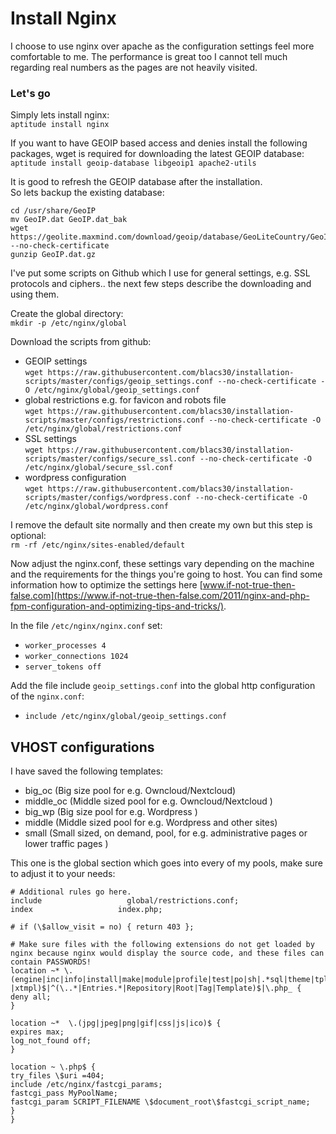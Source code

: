 # Install Nginx
I choose to use nginx over apache as the configuration settings feel more comfortable to me. The performance is great too I cannot tell much regarding real numbers as the pages are not heavily visited.

### Let's go
Simply lets install nginx:  
`aptitude install nginx`  

If you want to have GEOIP based access and denies install the following packages, wget is required for downloading the latest GEOIP database:  
`aptitude install geoip-database libgeoip1 apache2-utils`  

It is good to refresh the GEOIP database after the installation.  
So lets backup the existing database:  
```shell
cd /usr/share/GeoIP
mv GeoIP.dat GeoIP.dat_bak
wget https://geolite.maxmind.com/download/geoip/database/GeoLiteCountry/GeoIP.dat.gz --no-check-certificate
gunzip GeoIP.dat.gz
```

I've put some scripts on Github which I use for general settings, e.g. SSL protocols and ciphers.. the next few steps describe the downloading and using them.

Create the global directory:  
`mkdir -p /etc/nginx/global`  

Download the scripts from github:  
- GEOIP settings  
`wget https://raw.githubusercontent.com/blacs30/installation-scripts/master/configs/geoip_settings.conf --no-check-certificate -O /etc/nginx/global/geoip_settings.conf`  
- global restrictions e.g. for favicon and robots file  
`wget https://raw.githubusercontent.com/blacs30/installation-scripts/master/configs/restrictions.conf --no-check-certificate -O /etc/nginx/global/restrictions.conf`  
- SSL settings  
`wget https://raw.githubusercontent.com/blacs30/installation-scripts/master/configs/secure_ssl.conf --no-check-certificate -O /etc/nginx/global/secure_ssl.conf`  
- wordpress configuration  
`wget https://raw.githubusercontent.com/blacs30/installation-scripts/master/configs/wordpress.conf --no-check-certificate -O /etc/nginx/global/wordpress.conf`  

I remove the default site normally and then create my own but this step is optional:  
`rm -rf /etc/nginx/sites-enabled/default`

Now adjust the nginx.conf, these settings vary depending on the machine and the requirements for the things you're going to host. You can find some information how to optimize the settings here [www.if-not-true-then-false.com](https://www.if-not-true-then-false.com/2011/nginx-and-php-fpm-configuration-and-optimizing-tips-and-tricks/).

In the file `/etc/nginx/nginx.conf` set:  
- `worker_processes 4`  
- `worker_connections 1024`  
- `server_tokens off`

Add the file include `geoip_settings.conf` into the global http configuration of the `nginx.conf`:  
- `include /etc/nginx/global/geoip_settings.conf`



## VHOST configurations
I have saved the following templates:  
- big_oc (Big size pool for e.g. Owncloud/Nextcloud)
- middle_oc (Middle sized pool for e.g. Owncloud/Nextcloud )
- big_wp (Big size pool for e.g. Wordpress )
- middle (Middle sized pool for e.g. Wordpress and other sites)
- small (Small sized, on demand, pool, for e.g. administrative pages or lower traffic pages )


This one is the global section which goes into every of my pools, make sure to adjust it to your needs:  

```
# Additional rules go here.
include        		      global/restrictions.conf;
index                   index.php;

# if (\$allow_visit = no) { return 403 };

# Make sure files with the following extensions do not get loaded by nginx because nginx would display the source code, and these files can contain PASSWORDS!
location ~* \.(engine|inc|info|install|make|module|profile|test|po|sh|.*sql|theme|tpl(\.php)?|xtmpl)$|^(\..*|Entries.*|Repository|Root|Tag|Template)$|\.php_ {
deny all;
}

location ~*  \.(jpg|jpeg|png|gif|css|js|ico)$ {
expires max;
log_not_found off;
}

location ~ \.php$ {
try_files \$uri =404;
include /etc/nginx/fastcgi_params;
fastcgi_pass MyPoolName;
fastcgi_param SCRIPT_FILENAME \$document_root\$fastcgi_script_name;
}
}
```

